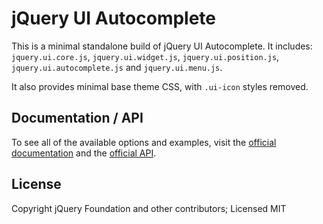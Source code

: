 # jQuery UI Autocomplete

This is a minimal standalone build of jQuery UI Autocomplete. It includes:
`jquery.ui.core.js`, `jquery.ui.widget.js`, `jquery.ui.position.js`, `jquery.ui.autocomplete.js` and `jquery.ui.menu.js`.

It also provides minimal base theme CSS, with `.ui-icon` styles removed.

## Documentation / API

To see all of the available options and examples, visit the [official documentation](http://jqueryui.com/autocomplete/)
and the [official API](http://api.jqueryui.com/autocomplete/).

## License

Copyright jQuery Foundation and other contributors; Licensed MIT
